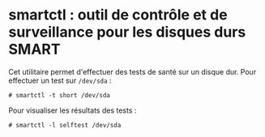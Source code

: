 # smartctl : outil de contrôle et de surveillance pour les disques durs SMART

Cet utilitaire permet d'effectuer des tests de santé sur un disque dur. Pour effectuer un test sur `/dev/sda` :

```text
# smartctl -t short /dev/sda
```

Pour visualiser les résultats des tests :

```text
# smartctl -l selftest /dev/sda
```

